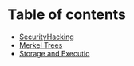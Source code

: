 # Table of contents

* [SecurityHacking](README.md)
* [Merkel Trees](merkel-trees.md)
* [Storage and Executio](storage-and-executio.md)
